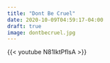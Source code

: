 ```yaml
---
title: "Dont Be Cruel"
date: 2020-10-09T04:59:17-04:00
draft: true
image: dontbecruel.jpg
---
```

{{< youtube N81IktPflsA >}}

